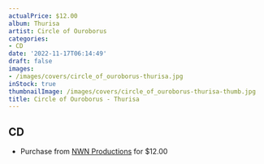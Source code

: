 ```yaml
---
actualPrice: $12.00
album: Thurisa
artist: Circle of Ouroborus
categories:
- CD
date: '2022-11-17T06:14:49'
draft: false
images:
- /images/covers/circle_of_ouroborus-thurisa.jpg
inStock: true
thumbnailImage: /images/covers/circle_of_ouroborus-thurisa-thumb.jpg
title: Circle of Ouroborus - Thurisa
---
```


## CD
* Purchase from [NWN Productions](http://shop.nwnprod.com/index.php?route=product/product&path=93&product_id=29269&sort=pd.name&order=ASC) for $12.00

